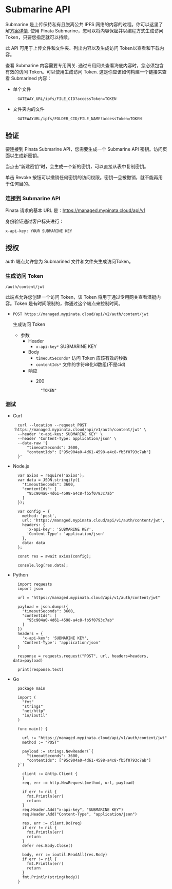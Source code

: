 # Submarine API
Submarine 是上传保持私有且脱离公共 IPFS 网络的内容的过程。你可以这里了解[方案详情](https://www.pinata.cloud/blog/introducing-submarining-what-it-is-why-you-need-it). 使用 Pinata Submarine，您可以将内容保密并以编程方式生成访问 Token，只要您指定就可以持续。

此 API 可用于上传文件和文件夹、列出内容以及生成访问 Token以查看和下载内容。

查看 Submarine 内容需要专用网关. 通过专用网关查看海底内容时，您必须包含有效的访问 Token。可以使用生成访问 Token. 这是你应该如何构建一个链接来查看 Submarined 内容：

- 单个文件

		GATEWAY_URL/ipfs/FILE_CID?accessToken=TOKEN
- 文件夹内的文件

		GATEWAYURL/ipfs/FOLDER_CID/FILE_NAME?accessToken=TOKEN
		
## 验证
要连接到 Pinata Submarine API，您需要生成一个 Submarine API 密钥。访问页面以生成新密钥。

当点击“新建密钥”时，会生成一个新的密钥，可以直接从表中复制密钥。

单击 Revoke 按钮可以撤销任何密钥的访问权限。密钥一旦被撤销，就不能再用于任何目的。
### 连接到 Submarine API
Pinata 请求的基本 URL 是：https://managed.mypinata.cloud/api/v1

身份验证通过客户标头进行：

	x-api-key: YOUR SUBMARINE KEY
## 授权
auth 端点允许您为 Submarined 文件和文件夹生成访问Token。

### 生成访问 Token
	/auth/content/jwt
此端点允许您创建一个访问 Token，该 Token 将用于通过专用网关查看潜艇内容。Token 是有时间限制的，你通过这个端点来控制时间。

- `POST https://managed.mypinata.cloud/api/v2/auth/content/jwt`

	生成访问 Token
	
	- 参数
		- Header 
			- `x-api-key*`      SUBMARINE KEY
		- Body
			- `timeoutSeconds*`		访问 Token 应该有效的秒数
			- `contentIds*`     文件的字符串化id数组(不是cid)
		- 响应
			- 200
	
					"TOKEN"
					
### 测试
- Curl

		curl --location --request POST 'https://managed.mypinata.cloud/api/v1/auth/content/jwt' \
		--header 'x-api-key: SUBMARINE KEY' \
		--header 'Content-Type: application/json' \
		--data-raw '{
		    "timeoutSeconds": 3600,
		    "contentIds": ["95c904a0-4d61-4598-a4c8-fb5f0793c7ab"]
		}'
- Node.js

		var axios = require('axios');
		var data = JSON.stringify({
		  "timeoutSeconds": 3600,
		  "contentIds": [
		    "95c904a0-4d61-4598-a4c8-fb5f0793c7ab"
		  ]
		});
		
		var config = {
		  method: 'post',
		  url: 'https://managed.mypinata.cloud/api/v1/auth/content/jwt',
		  headers: { 
		    'x-api-key': 'SUBMARINE KEY', 
		    'Content-Type': 'application/json'
		  },
		  data: data
		};
		
		const res = await axios(config);
		
		console.log(res.data);
- Python

		import requests
		import json
		
		url = "https://managed.mypinata.cloud/api/v1/auth/content/jwt"
		
		payload = json.dumps({
		  "timeoutSeconds": 3600,
		  "contentIds": [
		    "95c904a0-4d61-4598-a4c8-fb5f0793c7ab"
		  ]
		})
		headers = {
		  'x-api-key': 'SUBMARINE KEY',
		  'Content-Type': 'application/json'
		}
		
		response = requests.request("POST", url, headers=headers, data=payload)
		
		print(response.text)
- Go

		package main
		
		import (
		  "fmt"
		  "strings"
		  "net/http"
		  "io/ioutil"
		)
		
		func main() {
		
		  url := "https://managed.mypinata.cloud/api/v1/auth/content/jwt"
		  method := "POST"
		
		  payload := strings.NewReader(`{
		    "timeoutSeconds": 3600,
		    "contentIds": ["95c904a0-4d61-4598-a4c8-fb5f0793c7ab"]
		}`)
		
		  client := &http.Client {
		  }
		  req, err := http.NewRequest(method, url, payload)
		
		  if err != nil {
		    fmt.Println(err)
		    return
		  }
		  req.Header.Add("x-api-key", "SUBMARINE KEY")
		  req.Header.Add("Content-Type", "application/json")
		
		  res, err := client.Do(req)
		  if err != nil {
		    fmt.Println(err)
		    return
		  }
		  defer res.Body.Close()
		
		  body, err := ioutil.ReadAll(res.Body)
		  if err != nil {
		    fmt.Println(err)
		    return
		  }
		  fmt.Println(string(body))
		}
	
	
	